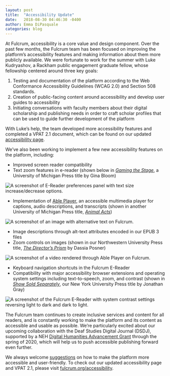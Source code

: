 ```yaml
---
layout: post
title:  "Accessibility Update"
date:   2018-08-30 04:46:30 -0400
author: Emma DiPasquale
categories: blog
---
```

At Fulcrum, accessibility is a core value and design component. Over the past few months, the Fulcrum team has been focused on improving the platform’s accessibility features and making information about them more publicly available. We were fortunate to work for the summer with Luke Kudryashov, a Rackham public engagement graduate fellow, whose fellowship centered around three key goals:

1. Testing and documentation of the platform according to the Web Conformance Accessibility Guidelines (WCAG 2.0) and Section 508 standards.
2. Creation of public-facing content around accessibility and develop user guides to accessibility
3. Initiating conversations with faculty members about their digital scholarship and publishing needs in order to craft scholar profiles that can be used to guide further development of the platform

With Luke’s help, the team developed more accessibility features and completed a VPAT 2.1 document, which can be found on our updated [accessibility page](https://fulcrum.org/accessibility).

We’ve also been working to implement a few new accessibility features on the platform, including:
- Improved screen reader compatibility
- Text zoom features in e-reader (shown below in [*Gaming the Stage*](https://www.fulcrum.org/concern/monographs/1831ck58v), a University of Michigan Press title by Gina Bloom)

<img class="responsive-img" alt="A screenshot of E-Reader preferences panel with text size increase/decrease options." src="/img/blog/2018-08-30-accessibility-1.png" />

- Implementation of [Able Player](https://ableplayer.github.io/ableplayer/), an accessible multimedia player for captions, audio descriptions, and transcripts (shown in another University of Michigan Press title, [*Animal Acts*](https://www.fulcrum.org/concern/monographs/br86b359j))

<img class="responsive-img" alt="A screenshot of an image with alternative text on Fulcrum." src="/img/blog/2018-08-30-accessibility-3.png" />

- Image descriptions through alt-text attributes encoded in our EPUB 3 files
- Zoom controls on images (shown in our Northwestern University Press title, [*The Director’s Prism*](https://www.fulcrum.org/concern/monographs/bz60cw269) by Dassia Posner)

<img class="responsive-img" alt="A screenshot of a video rendered through Able Player on Fulcrum." src="/img/blog/2018-08-30-accessibility-3.png" />

- Keyboard navigation shortcuts in the Fulcrum E-Reader
- Compatibility with major accessibility browser extensions and operating system settings including text-to-speech, zoom, and contrast (shown in [*Show Sold Separately*](https://www.fulcrum.org/concern/monographs/w0892995q), our New York University Press title by Jonathan Gray)

<img class="responsive-img" alt="A screenshot of the Fulcrum E-Reader with system contrast settings reversing light to dark and dark to light." src="/img/blog/2018-08-30-accessibility-4.png" />

The Fulcrum team continues to create inclusive services and content for all readers, and is constantly working to make the platform and its content as accessible and usable as possible. We’re particularly excited about our upcoming collaboration with the Deaf Studies Digital Journal (DSDJ), supported by a NEH [Digital Humanities Advancement Grant](https://www.neh.gov/files/about/foia/foia_18-19_application_haa-258786_gallaudet_redacted.pdf) through the spring of 2020, which will help us to push accessible publishing forward even further.

We always welcome [suggestions](https://goo.gl/forms/mqmDGSe5ihDgWrii1) on how to make the platform more accessible and user-friendly. To check out our updated accessibility page and VPAT 2.1, please visit [fulcrum.org/accessibility](https://fulcrum.org/accessibility).
